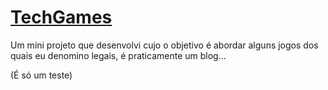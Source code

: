# <a href="https://davi-marques.github.io/techgames/" target="_blank">TechGames</a>
Um mini projeto que desenvolvi cujo o objetivo é abordar alguns jogos dos quais eu denomino legais, é praticamente um blog...

(É só um teste)
